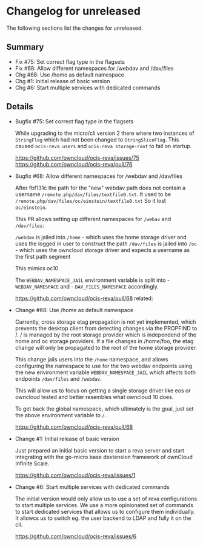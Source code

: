 # Changelog for unreleased

The following sections list the changes for unreleased.

## Summary

 * Fix #75: Set correct flag type in the flagsets
 * Fix #68: Allow different namespaces for /webdav and /dav/files
 * Chg #68: Use /home as default namespace
 * Chg #1: Initial release of basic version
 * Chg #6: Start multiple services with dedicated commands

## Details

 * Bugfix #75: Set correct flag type in the flagsets

   While upgrading to the micro/cli version 2 there where two instances of `StringFlag` which had
   not been changed to `StringSliceFlag`. This caused `ocis-reva users` and `ocis-reva
   storage-root` to fail on startup.

   https://github.com/owncloud/ocis-reva/issues/75
   https://github.com/owncloud/ocis-reva/pull/76

 * Bugfix #68: Allow different namespaces for /webdav and /dav/files

   After fbf131c the path for the "new" webdav path does not contain a username
   `/remote.php/dav/files/textfile0.txt`. It used to be
   `/remote.php/dav/files/oc/einstein/textfile0.txt` So it lost `oc/einstein`.

   This PR allows setting up different namespaces for `/webav` and `/dav/files`:

   `/webdav` is jailed into `/home` - which uses the home storage driver and uses the logged in user
   to construct the path `/dav/files` is jailed into `/oc` - which uses the owncloud storage
   driver and expects a username as the first path segment

   This mimics oc10

   The `WEBDAV_NAMESPACE_JAIL` environment variable is split into - `WEBDAV_NAMESPACE` and -
   `DAV_FILES_NAMESPACE` accordingly.

   https://github.com/owncloud/ocis-reva/pull/68
   related:

 * Change #68: Use /home as default namespace

   Currently, cross storage etag propagation is not yet implemented, which prevents the desktop
   client from detecting changes via the PROPFIND to /. / is managed by the root storage provider
   which is independend of the home and oc storage providers. If a file changes in /home/foo, the
   etag change will only be propagated to the root of the home storage provider.

   This change jails users into the `/home` namespace, and allows configuring the namespace to
   use for the two webdav endpoints using the new environment variable `WEBDAV_NAMESPACE_JAIL`
   which affects both endpoints `/dav/files` and `/webdav`.

   This will allow us to focus on getting a single storage driver like eos or owncloud tested and
   better resembles what owncloud 10 does.

   To get back the global namespace, which ultimately is the goal, just set the above environment
   variable to `/`.

   https://github.com/owncloud/ocis-reva/pull/68

 * Change #1: Initial release of basic version

   Just prepared an initial basic version to start a reva server and start integrating with the
   go-micro base dextension framework of ownCloud Infinite Scale.

   https://github.com/owncloud/ocis-reva/issues/1

 * Change #6: Start multiple services with dedicated commands

   The initial version would only allow us to use a set of reva configurations to start multiple
   services. We use a more opinionated set of commands to start dedicated services that allows us
   to configure them individually. It allowcs us to switch eg. the user backend to LDAP and fully it
   on the cli.

   https://github.com/owncloud/ocis-reva/issues/6


